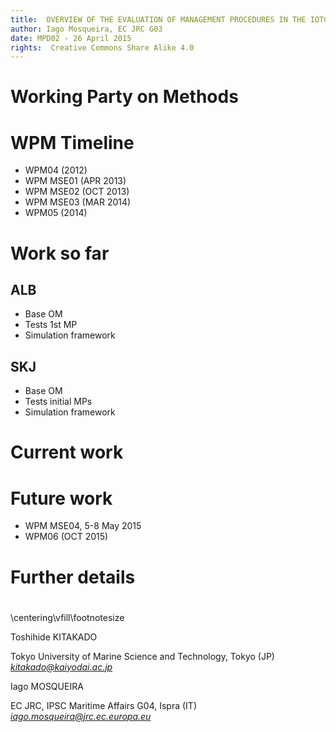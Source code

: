 ```yaml
---
title:  OVERVIEW OF THE EVALUATION OF MANAGEMENT PROCEDURES IN THE IOTC
author: Iago Mosqueira, EC JRC G03
date: MPD02 - 26 April 2015
rights:  Creative Commons Share Alike 4.0
---
```


# Working Party on Methods

# WPM Timeline

- WPM04 (2012)
- WPM MSE01 (APR 2013)
- WPM MSE02 (OCT 2013)
- WPM MSE03 (MAR 2014)
- WPM05 (2014)

# Work so far

## ALB

- Base OM
- Tests 1st MP
- Simulation framework

## SKJ

- Base OM
- Tests initial MPs
- Simulation framework

# Current work

# Future work

- WPM MSE04, 5-8 May 2015
- WPM06 (OCT 2015)

# Further details

# 

\centering\vfill\footnotesize

Toshihide KITAKADO

Tokyo University of Marine Science and Technology, Tokyo (JP) *kitakado@kaiyodai.ac.jp*

Iago MOSQUEIRA

EC JRC, IPSC Maritime Affairs G04, Ispra (IT) *iago.mosqueira@jrc.ec.europa.eu*
